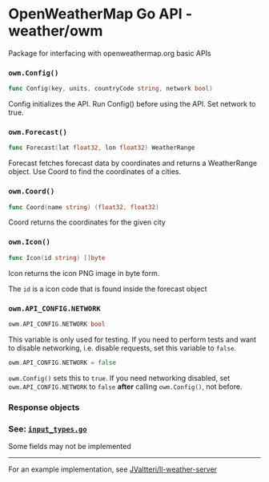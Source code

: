 # OpenWeatherMap Go API - weather/owm

Package for interfacing with openweathermap.org basic APIs

### `owm.Config()`
```go
func Config(key, units, countryCode string, network bool)
```
Config initializes the API. Run Config() before using the API. Set network to true.

### `owm.Forecast()`
```go
func Forecast(lat float32, lon float32) WeatherRange
```
Forecast fetches forecast data by coordinates and returns a WeatherRange object.
Use Coord to find the coordinates of a cities.

### `owm.Coord()`
```go
func Coord(name string) (float32, float32)
```
Coord returns the coordinates for the given city

### `owm.Icon()`
```go
func Icon(id string) []byte
```
Icon returns the icon PNG image in byte form.

The `id` is a icon code that is found inside the forecast object

### `owm.API_CONFIG.NETWORK`
```go
owm.API_CONFIG.NETWORK bool
```
This variable is only used for testing. If you need to perform tests and want to disable networking, i.e. disable requests, set this variable to `false`.
```go
owm.API_CONFIG.NETWORK = false
```
`owm.Config()` sets this to `true`. If you need networking disabled, set `owm.API_CONFIG.NETWORK` to `false` **after** calling `owm.Config()`, not before.

### Response objects

### See: [`input_types.go`](input_types.go)

Some fields may not be implemented

---
For an example implementation, see [JValtteri/ll-weather-server](https://github.com/JValtteri/ll-weather-server)
